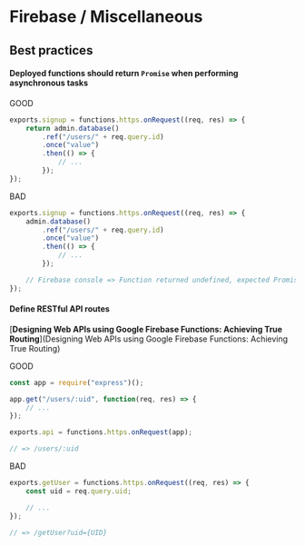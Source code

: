 # Firebase / Miscellaneous

## Best practices

#### Deployed functions should return `Promise` when performing asynchronous tasks

GOOD

```js
exports.signup = functions.https.onRequest((req, res) => {
    return admin.database()
        .ref("/users/" + req.query.id)
        .once("value")
        .then(() => {
            // ...
        });
});
```

BAD

```js
exports.signup = functions.https.onRequest((req, res) => {
    admin.database()
        .ref("/users/" + req.query.id)
        .once("value")
        .then(() => {
            // ...
        });

    // Firebase console => Function returned undefined, expected Promise or value.
});
```

#### Define RESTful API routes

[**Designing Web APIs using Google Firebase Functions: Achieving True Routing**](Designing Web APIs using Google Firebase Functions: Achieving True Routing)

GOOD

```js
const app = require("express")();

app.get("/users/:uid", function(req, res) => {
    // ...
});

exports.api = functions.https.onRequest(app);

// => /users/:uid
```

BAD

```js
exports.getUser = functions.https.onRequest((req, res) => {
    const uid = req.query.uid;

    // ...
});

// => /getUser?uid={UID}
```